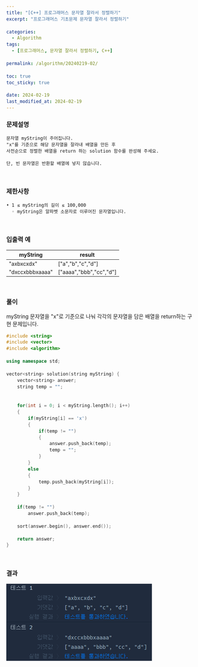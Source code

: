 ```yaml
---
title: "[C++] 프로그래머스 문자열 잘라서 정렬하기"
excerpt: "프로그래머스 기초문제 문자열 잘라서 정렬하기"

categories:
  - Algorithm
tags:
  - [프로그래머스, 문자열 잘라서 정렬하기, C++]

permalink: /algorithm/20240219-02/

toc: true
toc_sticky: true

date: 2024-02-19
last_modified_at: 2024-02-19
---
```


### 문제설명

    문자열 myString이 주어집니다.
    "x"를 기준으로 해당 문자열을 잘라내 배열을 만든 후
    사전순으로 정렬한 배열을 return 하는 solution 함수를 완성해 주세요.
    
    단, 빈 문자열은 반환할 배열에 넣지 않습니다.

<br/>

### 제한사항

    • 1 ≤ myString의 길이 ≤ 100,000
      ◦ myString은 알파벳 소문자로 이루어진 문자열입니다.

<br/>

### 입출력 예

|myString|result|
|---|---|
|"axbxcxdx"|["a","b","c","d"]|
|"dxccxbbbxaaaa"|["aaaa","bbb","cc","d"]|

<br/>

### 풀이

myString 문자열을 "x"로 기준으로 나눠 각각의 문자열을 담은 배열을 return하는 구현 문제입니다.

```cpp
#include <string>
#include <vector>
#include <algorithm>

using namespace std;

vector<string> solution(string myString) {
    vector<string> answer;
    string temp = "";
    
    
    for(int i = 0; i < myString.length(); i++)
    {
        if(myString[i] == 'x')
        {
            if(temp != "")
            {
                answer.push_back(temp);
                temp = "";
            }
        }
        else
        {
            temp.push_back(myString[i]);
        }
    }
    
    if(temp != "")
        answer.push_back(temp);
    
    sort(answer.begin(), answer.end());
    
    return answer;
}
```

<br/>

### 결과
![코드 실행결과](/assets/images/posts_img/20240219-02/001.png "코드 실행결과")

<script async src="https://pagead2.googlesyndication.com/pagead/js/adsbygoogle.js?client=ca-pub-9590884639502637"
     crossorigin="anonymous"></script>
<!-- devlogbase_01 -->
<ins class="adsbygoogle"
     style="display:block"
     data-ad-client="ca-pub-9590884639502637"
     data-ad-slot="4742297382"
     data-ad-format="auto"
     data-full-width-responsive="true"></ins>
<script>
     (adsbygoogle = window.adsbygoogle || []).push({});
</script>
